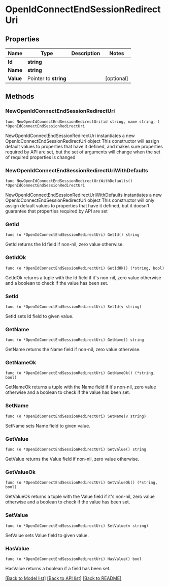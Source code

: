 # OpenIdConnectEndSessionRedirectUri

## Properties

Name | Type | Description | Notes
------------ | ------------- | ------------- | -------------
**Id** | **string** |  | 
**Name** | **string** |  | 
**Value** | Pointer to **string** |  | [optional] 

## Methods

### NewOpenIdConnectEndSessionRedirectUri

`func NewOpenIdConnectEndSessionRedirectUri(id string, name string, ) *OpenIdConnectEndSessionRedirectUri`

NewOpenIdConnectEndSessionRedirectUri instantiates a new OpenIdConnectEndSessionRedirectUri object
This constructor will assign default values to properties that have it defined,
and makes sure properties required by API are set, but the set of arguments
will change when the set of required properties is changed

### NewOpenIdConnectEndSessionRedirectUriWithDefaults

`func NewOpenIdConnectEndSessionRedirectUriWithDefaults() *OpenIdConnectEndSessionRedirectUri`

NewOpenIdConnectEndSessionRedirectUriWithDefaults instantiates a new OpenIdConnectEndSessionRedirectUri object
This constructor will only assign default values to properties that have it defined,
but it doesn't guarantee that properties required by API are set

### GetId

`func (o *OpenIdConnectEndSessionRedirectUri) GetId() string`

GetId returns the Id field if non-nil, zero value otherwise.

### GetIdOk

`func (o *OpenIdConnectEndSessionRedirectUri) GetIdOk() (*string, bool)`

GetIdOk returns a tuple with the Id field if it's non-nil, zero value otherwise
and a boolean to check if the value has been set.

### SetId

`func (o *OpenIdConnectEndSessionRedirectUri) SetId(v string)`

SetId sets Id field to given value.


### GetName

`func (o *OpenIdConnectEndSessionRedirectUri) GetName() string`

GetName returns the Name field if non-nil, zero value otherwise.

### GetNameOk

`func (o *OpenIdConnectEndSessionRedirectUri) GetNameOk() (*string, bool)`

GetNameOk returns a tuple with the Name field if it's non-nil, zero value otherwise
and a boolean to check if the value has been set.

### SetName

`func (o *OpenIdConnectEndSessionRedirectUri) SetName(v string)`

SetName sets Name field to given value.


### GetValue

`func (o *OpenIdConnectEndSessionRedirectUri) GetValue() string`

GetValue returns the Value field if non-nil, zero value otherwise.

### GetValueOk

`func (o *OpenIdConnectEndSessionRedirectUri) GetValueOk() (*string, bool)`

GetValueOk returns a tuple with the Value field if it's non-nil, zero value otherwise
and a boolean to check if the value has been set.

### SetValue

`func (o *OpenIdConnectEndSessionRedirectUri) SetValue(v string)`

SetValue sets Value field to given value.

### HasValue

`func (o *OpenIdConnectEndSessionRedirectUri) HasValue() bool`

HasValue returns a boolean if a field has been set.


[[Back to Model list]](../README.md#documentation-for-models) [[Back to API list]](../README.md#documentation-for-api-endpoints) [[Back to README]](../README.md)


